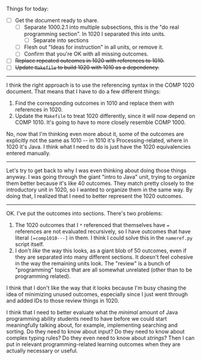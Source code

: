 Things for today:

* [ ] Get the document ready to share.
    * [ ] Separate 1000.2.1 into multiple subsections, this is the "do real
          programming section". In 1020 I separated this into units.
        * [ ] Separate into sections
    * [ ] Flesh out "Ideas for instruction" in all units, or remove it.
    * [ ] Confirm that you're OK with all missing outcomes.
* [ ] ~~Replace repeated outcomes in 1020 with references to 1010.~~
* [ ] ~~Update `Makefile` to build 1020 with 1010 as a dependency.~~

---

I think the right approach is to use the referencing syntax in the COMP 1020
document. That means that I have to do a few different things:

1. Find the corresponding outcomes in 1010 and replace them with references in
   1020.
2. Update the `Makefile` to treat 1020 differently, since it will now depend on
   COMP 1010. It's going to have to more closely resemble COMP 1000.
   
No, now that I'm thinking even more about it, some of the outcomes are
explicitly not the same as 1010 -- in 1010 it's Processing-related, where in
1020 it's Java. I think what I need to do is just have the 1020 equivalencies
entered manually.

---

Let's try to get back to why I was even thinking about doing those things
anyway. I was going through the giant "intro to Java" unit, trying to organize
them better because it's like 40 outcomes. They match pretty closely to the
introductory unit in 1020, so I wanted to organize them in the same way. By
doing that, I realized that I need to better represent the 1020 outcomes.

---

OK. I've put the outcomes into sections. There's two problems:

1. The 1020 outcomes that I `*` referenced that themselves have `=` references
   are not evaluated recursively, so I have outcomes that have literal
   `[=comp1010---]` in them. I think I could solve this in the `nameref.py`
   script itself.
2. I don't *like* the way this looks, as a giant blob of 50 outcomes, even if
   they are separated into many different sections. It doesn't feel cohesive in
   the way the remaining units look. The "review" is a bunch of "programming"
   topics that are all somewhat unrelated (other than to be programming
   related).

I think that I don't like the way that it looks because I'm busy chasing the
idea of minimizing unused outcomes, especially since I just went through and
added IDs to those review things in 1020.

I think that I need to better evaluate what the *minimal* amount of Java
programming ability students need to have before we could start meaningfully
talking about, for example, implementing searching and sorting. Do they need to
know about input? Do they need to know about complex typing rules? Do they even
need to know about *strings*? Then I can put in relevant programming-related
learning outcomes when they are actually necessary or useful.
